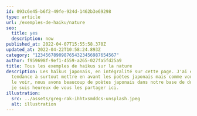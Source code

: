 ```yaml
---
id: 093c6e45-b6f2-49fe-924d-1462b3e69298
type: article
url: /exemples-de-haiku/nature
seo:
  title: yes
  description: now
published_at: 2022-04-07T15:55:58.370Z
updated_at: 2022-04-22T10:58:24.893Z
category: "1234567890987654323456987654567"
author: f959698f-9ef1-4559-a265-027fa5fd25a9
title: Tous les exemples de haïkus sur la nature
description: Les haïkus japonais, en intégralité sur cette page. J'ai eu
  tendance à surtout mettre en avant les poètes japonais mais comme vous pouvez
  le voir, nous avons beaucoup de poètes japonais dans notre base de données et
  je suis heureux de vous les partager ici.
illustration:
  src: ../assets/greg-rak-ihhtxsmddcs-unsplash.jpeg
  alt: illustration
---
```

